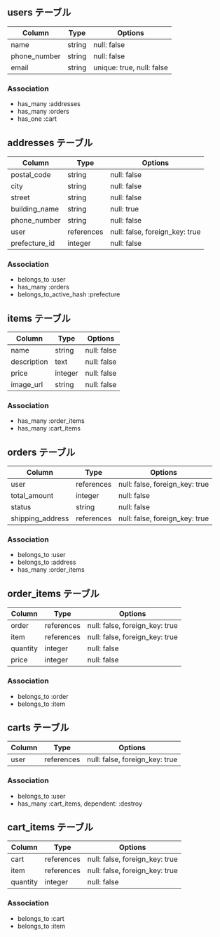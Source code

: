 

## users テーブル

| Column                | Type   | Options      |
| --------------------- | ------ | ------------ |
| name                  | string | null: false  |
| phone_number          | string | null: false  |
| email                 | string | unique: true, null: false|

### Association

- has_many :addresses
- has_many :orders
- has_one :cart


## addresses テーブル

| Column        | Type       | Options     |
| ------------- | ---------- | ----------- |
| postal_code   | string     | null: false |
| city          | string     | null: false |
| street        | string     | null: false |
| building_name | string     | null: true  |
| phone_number  | string     | null: false |
| user          | references | null: false, foreign_key: true|
| prefecture_id | integer    | null: false |

### Association

- belongs_to :user
- has_many :orders
- belongs_to_active_hash :prefecture



## items テーブル

| Column           | Type       | Options     |
| -----------------| ---------- | ----------- |
| name             | string     | null: false |
| description      | text       | null: false |
| price            | integer    | null: false |
| image_url        | string     | null: false |

### Association

- has_many :order_items
- has_many :cart_items


## orders テーブル

| Column           | Type       | Options                         |
| ---------------- | ---------- | ------------------------------- |
| user             | references | null: false, foreign_key: true  |
| total_amount     | integer    | null: false                     |
| status           | string     | null: false                     |
| shipping_address | references | null: false, foreign_key: true  |

### Association

- belongs_to :user
- belongs_to :address
- has_many :order_items


## order_items テーブル

| Column           | Type       | Options                         |
| ---------------- | ---------- | ------------------------------- |
| order            | references | null: false, foreign_key: true  |
| item             | references | null: false, foreign_key: true  |
| quantity         | integer    | null: false                     |
| price            | integer    | null: false                     |

### Association

- belongs_to :order
- belongs_to :item


## carts テーブル

| Column      | Type       | Options                         |
| ----------- | ---------- | --------------------------------|
| user        | references | null: false, foreign_key: true   |

### Association

- belongs_to :user
- has_many :cart_items, dependent: :destroy


## cart_items テーブル

| Column      | Type       | Options                         |
| ----------- | ---------- | --------------------------------|
| cart        | references | null: false, foreign_key: true  |
| item        | references | null: false, foreign_key: true  |
| quantity    | integer    | null: false                     |

### Association

- belongs_to :cart
- belongs_to :item